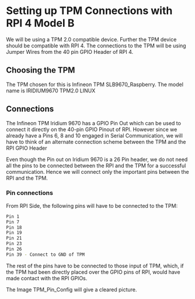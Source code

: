 # Setting up TPM Connections with RPI 4 Model B

We will be using a TPM 2.0 compatible device. Further the TPM device should be compatible with RPI 4. The connections to the TPM will be using Jumper Wires from the 40 pin GPIO Header of RPI 4.

## Choosing the TPM

The TPM chosen for this is Infineon TPM SLB9670_Raspberry. The model name is IRIDIUM9670 TPM2.0 LINUX

## Connections

The Infineon TPM Iridium 9670 has a GPIO Pin Out which can be used to connect it directly on the 40-pin GPIO Pinout of RPI. However since we already have a Pins 6, 8 and 10 engaged in Serial Communication, we will have to think of an alternate connection scheme between the TPM and the RPI GPIO Header

Even though the Pin out on Iridium 9670 is a 26 Pin header, we do not need all the pins to be connected between the RPI and the TPM for a successful communication. Hence we will connect only the important pins between the RPI and the TPM.

### Pin connections

From RPI Side, the following pins will have to be connected to the TPM:

```bash
Pin 1
Pin 7
Pin 18
Pin 19
Pin 21
Pin 23
Pin 26
Pin 39 - Connect to GND of TPM
```

The rest of the pins have to be connected to those input of TPM, which, if the TPM had been directly placed over the GPIO pins of RPI, would have made contact with the RPI GPIOs.

The Image TPM_Pin_Config will give a cleared picture.
